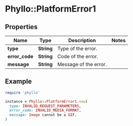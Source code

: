 # Phyllo::PlatformError1

## Properties

| Name | Type | Description | Notes |
| ---- | ---- | ----------- | ----- |
| **type** | **String** | Type of the error. |  |
| **error_code** | **String** | Code of the error. |  |
| **message** | **String** | Message of the error. |  |

## Example

```ruby
require 'phyllo'

instance = Phyllo::PlatformError1.new(
  type: INVALID_REQUEST_PARAMETERS,
  error_code: INVALID_MEDIA_FORMAT,
  message: Image cannot be a GIF.
)
```

